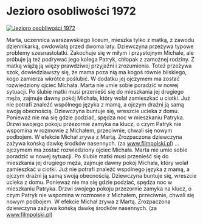 Jezioro osobliwości 1972 
=============
[![Jezioro osobliwości 1972 ](http://vidos.pl/images/player.gif)](http://vidos.pl/jezioro-osobliwosci-1972)

 Marta, uczennica warszawskiego liceum, mieszka tylko z matką, z zawodu dziennikarką, owdowiałą przed dwoma laty. Dziewczyna przeżywa typowe problemy szesnastolatki. Zakochuje się w miłym i przystojnym Michale, ale próbuje ją też podrywać jego kolega Patryk, chłopak z zamożnej rodziny. Z matką wiążą ją więzy prawdziwej przyjaźni i zrozumienia. Toteż przeżywa szok, dowiedziawszy się, że mama poza nią ma kogoś równie bliskiego, kogo zamierza wkrótce poślubić. W dodatku jej ojczymem ma zostać rozwiedziony ojciec Michała. Marta nie umie sobie poradzić w nowej sytuacji. Po ślubie matki musi przenieść się do mieszkania jej drugiego męża, zajmuje dawny pokój Michała, który wolał zamieszkać u ciotki. Już nie potrafi znaleźć wspólnego języka z mamą, a ojczym drażni ją samą swoją obecnością. Dziewczyna buntuje się, wreszcie ucieka z domu. Ponieważ nie ma się gdzie podziać, spędza noc w mieszkaniu Patryka. Drzwi swojego pokoju przezornie zamyka na klucz, o czym Patryk nie wspomina w rozmowie z Michałem, przeciwnie, chwali się nowym podbojem. W efekcie Michał zrywa z Martą. Zrozpaczona dziewczyna zażywa końską dawkę środków nasennych. (za www.filmpolski.pl)   ... ojczymem ma zostać rozwiedziony ojciec Michała. Marta nie umie sobie poradzić w nowej sytuacji. Po ślubie matki musi przenieść się do mieszkania jej drugiego męża, zajmuje dawny pokój Michała, który wolał zamieszkać u ciotki. Już nie potrafi znaleźć wspólnego języka z mamą, a ojczym drażni ją samą swoją obecnością. Dziewczyna buntuje się, wreszcie ucieka z domu. Ponieważ nie ma się gdzie podziać, spędza noc w mieszkaniu Patryka. Drzwi swojego pokoju przezornie zamyka na klucz, o czym Patryk nie wspomina w rozmowie z Michałem, przeciwnie, chwali się nowym podbojem. W efekcie Michał zrywa z Martą. Zrozpaczona dziewczyna zażywa końską dawkę środków nasennych. (za www.filmpolski.pl)
